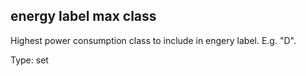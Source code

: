 ## energy label max class

Highest power consumption class to include in engery label. E.g. "D".

Type: set